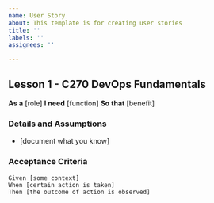 ```yaml
---
name: User Story
about: This template is for creating user stories
title: ''
labels: ''
assignees: ''

---
```


## Lesson 1 - C270 DevOps Fundamentals 
**As a** [role]
**I need** [function]
**So that** [benefit]

### Details and Assumptions 
*  [document  what  you  know] 

### Acceptance Criteria
```gherkin
Given [some context]
When [certain action is taken]
Then [the outcome of action is observed]
```
